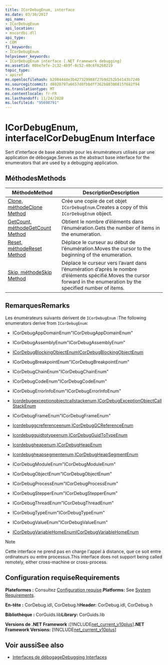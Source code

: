 ```yaml
---
title: ICorDebugEnum, interface
ms.date: 03/30/2017
api_name:
- ICorDebugEnum
api_location:
- mscordbi.dll
api_type:
- COM
f1_keywords:
- ICorDebugEnum
helpviewer_keywords:
- ICorDebugEnum interface [.NET Framework debugging]
ms.assetid: 80be7efe-2c32-4b9f-8c52-40c6f6268219
topic_type:
- apiref
ms.openlocfilehash: b208444de3b427329988f27b9d252b54143b7240
ms.sourcegitcommit: d8020797a6657d0fbbdff362b80300815f682f94
ms.translationtype: MT
ms.contentlocale: fr-FR
ms.lasthandoff: 11/24/2020
ms.locfileid: "95698791"
---
```

# <a name="icordebugenum-interface"></a><span data-ttu-id="95be0-102">ICorDebugEnum, interface</span><span class="sxs-lookup"><span data-stu-id="95be0-102">ICorDebugEnum Interface</span></span>

<span data-ttu-id="95be0-103">Sert d’interface de base abstraite pour les énumérateurs utilisés par une application de débogage.</span><span class="sxs-lookup"><span data-stu-id="95be0-103">Serves as the abstract base interface for the enumerators that are used by a debugging application.</span></span>  
  
## <a name="methods"></a><span data-ttu-id="95be0-104">Méthodes</span><span class="sxs-lookup"><span data-stu-id="95be0-104">Methods</span></span>  
  
|<span data-ttu-id="95be0-105">Méthode</span><span class="sxs-lookup"><span data-stu-id="95be0-105">Method</span></span>|<span data-ttu-id="95be0-106">Description</span><span class="sxs-lookup"><span data-stu-id="95be0-106">Description</span></span>|  
|------------|-----------------|  
|[<span data-ttu-id="95be0-107">Clone, méthode</span><span class="sxs-lookup"><span data-stu-id="95be0-107">Clone Method</span></span>](icordebugenum-clone-method.md)|<span data-ttu-id="95be0-108">Crée une copie de cet objet `ICorDebugEnum`.</span><span class="sxs-lookup"><span data-stu-id="95be0-108">Creates a copy of this `ICorDebugEnum` object.</span></span>|  
|[<span data-ttu-id="95be0-109">GetCount, méthode</span><span class="sxs-lookup"><span data-stu-id="95be0-109">GetCount Method</span></span>](icordebugenum-getcount-method.md)|<span data-ttu-id="95be0-110">Obtient le nombre d’éléments dans l’énumération.</span><span class="sxs-lookup"><span data-stu-id="95be0-110">Gets the number of items in the enumeration.</span></span>|  
|[<span data-ttu-id="95be0-111">Reset, méthode</span><span class="sxs-lookup"><span data-stu-id="95be0-111">Reset Method</span></span>](icordebugenum-reset-method.md)|<span data-ttu-id="95be0-112">Déplace le curseur au début de l’énumération.</span><span class="sxs-lookup"><span data-stu-id="95be0-112">Moves the cursor to the beginning of the enumeration.</span></span>|  
|[<span data-ttu-id="95be0-113">Skip, méthode</span><span class="sxs-lookup"><span data-stu-id="95be0-113">Skip Method</span></span>](icordebugenum-skip-method.md)|<span data-ttu-id="95be0-114">Déplace le curseur vers l’avant dans l’énumération d’après le nombre d’éléments spécifié.</span><span class="sxs-lookup"><span data-stu-id="95be0-114">Moves the cursor forward in the enumeration by the specified number of items.</span></span>|  
  
## <a name="remarks"></a><span data-ttu-id="95be0-115">Remarques</span><span class="sxs-lookup"><span data-stu-id="95be0-115">Remarks</span></span>  

 <span data-ttu-id="95be0-116">Les énumérateurs suivants dérivent de `ICorDebugEnum` :</span><span class="sxs-lookup"><span data-stu-id="95be0-116">The following enumerators derive from `ICorDebugEnum`:</span></span>  
  
- <span data-ttu-id="95be0-117">ICorDebugAppDomainEnum</span><span class="sxs-lookup"><span data-stu-id="95be0-117">"ICorDebugAppDomainEnum"</span></span>  
  
- <span data-ttu-id="95be0-118">ICorDebugAssemblyEnum</span><span class="sxs-lookup"><span data-stu-id="95be0-118">"ICorDebugAssemblyEnum"</span></span>  
  
- [<span data-ttu-id="95be0-119">ICorDebugBlockingObjectEnum</span><span class="sxs-lookup"><span data-stu-id="95be0-119">ICorDebugBlockingObjectEnum</span></span>](icordebugblockingobjectenum-interface.md)  
  
- <span data-ttu-id="95be0-120">ICorDebugBreakpointEnum</span><span class="sxs-lookup"><span data-stu-id="95be0-120">"ICorDebugBreakpointEnum"</span></span>  
  
- <span data-ttu-id="95be0-121">ICorDebugChainEnum</span><span class="sxs-lookup"><span data-stu-id="95be0-121">"ICorDebugChainEnum"</span></span>  
  
- <span data-ttu-id="95be0-122">ICorDebugCodeEnum</span><span class="sxs-lookup"><span data-stu-id="95be0-122">"ICorDebugCodeEnum"</span></span>  
  
- <span data-ttu-id="95be0-123">ICorDebugErrorInfoEnum</span><span class="sxs-lookup"><span data-stu-id="95be0-123">"ICorDebugErrorInfoEnum"</span></span>  
  
- [<span data-ttu-id="95be0-124">Icordebugexceptionobjectcallstackenum,</span><span class="sxs-lookup"><span data-stu-id="95be0-124">ICorDebugExceptionObjectCallStackEnum</span></span>](icordebugexceptionobjectcallstackenum-interface.md)  
  
- <span data-ttu-id="95be0-125">ICorDebugFrameEnum</span><span class="sxs-lookup"><span data-stu-id="95be0-125">"ICorDebugFrameEnum"</span></span>  
  
- [<span data-ttu-id="95be0-126">Icordebuggcreferenceenum,</span><span class="sxs-lookup"><span data-stu-id="95be0-126">ICorDebugGCReferenceEnum</span></span>](icordebuggcreferenceenum-interface.md)  
  
- [<span data-ttu-id="95be0-127">Icordebugguidtotypeenum,</span><span class="sxs-lookup"><span data-stu-id="95be0-127">ICorDebugGuidToTypeEnum</span></span>](icordebugguidtotypeenum-interface.md)  
  
- [<span data-ttu-id="95be0-128">Icordebugheapenum,</span><span class="sxs-lookup"><span data-stu-id="95be0-128">ICorDebugHeapEnum</span></span>](icordebugheapenum-interface.md)  
  
- [<span data-ttu-id="95be0-129">Icordebugheapsegmentenum,</span><span class="sxs-lookup"><span data-stu-id="95be0-129">ICorDebugHeapSegmentEnum</span></span>](icordebugheapsegmentenum-interface.md)  
  
- <span data-ttu-id="95be0-130">ICorDebugModuleEnum</span><span class="sxs-lookup"><span data-stu-id="95be0-130">"ICorDebugModuleEnum"</span></span>  
  
- <span data-ttu-id="95be0-131">ICorDebugObjectEnum</span><span class="sxs-lookup"><span data-stu-id="95be0-131">"ICorDebugObjectEnum"</span></span>  
  
- <span data-ttu-id="95be0-132">ICorDebugProcessEnum</span><span class="sxs-lookup"><span data-stu-id="95be0-132">"ICorDebugProcessEnum"</span></span>  
  
- <span data-ttu-id="95be0-133">ICorDebugStepperEnum</span><span class="sxs-lookup"><span data-stu-id="95be0-133">"ICorDebugStepperEnum"</span></span>  
  
- <span data-ttu-id="95be0-134">ICorDebugThreadEnum</span><span class="sxs-lookup"><span data-stu-id="95be0-134">"ICorDebugThreadEnum"</span></span>  
  
- <span data-ttu-id="95be0-135">ICorDebugTypeEnum</span><span class="sxs-lookup"><span data-stu-id="95be0-135">"ICorDebugTypeEnum"</span></span>  
  
- <span data-ttu-id="95be0-136">ICorDebugValueEnum</span><span class="sxs-lookup"><span data-stu-id="95be0-136">"ICorDebugValueEnum"</span></span>  
  
- [<span data-ttu-id="95be0-137">ICorDebugVariableHomeEnum</span><span class="sxs-lookup"><span data-stu-id="95be0-137">ICorDebugVariableHomeEnum</span></span>](icordebugvariablehomeenum-interface.md)  
  
> [!NOTE]
> <span data-ttu-id="95be0-138">Cette interface ne prend pas en charge l'appel à distance, que ce soit entre ordinateurs ou entre processus.</span><span class="sxs-lookup"><span data-stu-id="95be0-138">This interface does not support being called remotely, either cross-machine or cross-process.</span></span>  
  
## <a name="requirements"></a><span data-ttu-id="95be0-139">Configuration requise</span><span class="sxs-lookup"><span data-stu-id="95be0-139">Requirements</span></span>  

 <span data-ttu-id="95be0-140">**Plateformes :** Consultez [Configuration requise](../../get-started/system-requirements.md).</span><span class="sxs-lookup"><span data-stu-id="95be0-140">**Platforms:** See [System Requirements](../../get-started/system-requirements.md).</span></span>  
  
 <span data-ttu-id="95be0-141">**En-tête :** CorDebug.idl, CorDebug.h</span><span class="sxs-lookup"><span data-stu-id="95be0-141">**Header:** CorDebug.idl, CorDebug.h</span></span>  
  
 <span data-ttu-id="95be0-142">**Bibliothèque :** CorGuids.lib</span><span class="sxs-lookup"><span data-stu-id="95be0-142">**Library:** CorGuids.lib</span></span>  
  
 <span data-ttu-id="95be0-143">**Versions de .NET Framework :**[!INCLUDE[net_current_v10plus](../../../../includes/net-current-v10plus-md.md)]</span><span class="sxs-lookup"><span data-stu-id="95be0-143">**.NET Framework Versions:** [!INCLUDE[net_current_v10plus](../../../../includes/net-current-v10plus-md.md)]</span></span>  
  
## <a name="see-also"></a><span data-ttu-id="95be0-144">Voir aussi</span><span class="sxs-lookup"><span data-stu-id="95be0-144">See also</span></span>

- [<span data-ttu-id="95be0-145">Interfaces de débogage</span><span class="sxs-lookup"><span data-stu-id="95be0-145">Debugging Interfaces</span></span>](debugging-interfaces.md)
